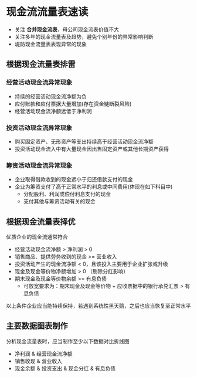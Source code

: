 # 现金流流量表速读

-   关注 **合并现金流表**，母公司现金流表价值不大
-   关注多年的现金流量表及趋势，避免个别年份的异常影响判断
-   堤防现金流量表表现异常的现象

## 根据现金流量表排雷

### 经营活动现金流异常现象

-   持续的经营活动现金流净额为负
-   应付账款和应付票据大量增加(存在资金链断裂风险)
-   经营活动现金流净额远低于净利润

### 投资活动现金流异常现象

-   购买固定资产、无形资产等支出持续高于经营活动现金流净额
-   投资活动现金流入中有大量现金因出售固定资产或其他长期资产获得

### 筹资活动现金流异常现象

-   企业取得借款收到的现金远小于归还借款支付的现金
-   企业为筹资支付了高于正常水平的利息或中间费用(体现在如下科目中)
    -   分配股利、利润或偿付利息支付的现金
    -   支付其他与筹资活动有关的现金

## 根据现金流量表择优

优质企业的现金流通常符合

-   经营活动现金流净额 > 净利润 > 0
-   销售商品、提供劳务收到的现金 >= 营业收入
-   投资活动产生的现金流净额 < 0，且该投入主要用于企业扩张或升级
-   现金及现金等价物净额增加 > 0 （剔除分红影响）
-   期末现金及现金等价物余额 >= 有息负债
    -   可放宽要求为：期末现金及现金等价物 + 应收票据中的银行承兑汇票 > 有息负债

以上条件企业应当能持续保持，若遇到系统性黑天鹅，之后也应当恢复至正常水平

## 主要数据图表制作

分析现金流量表时，应当制作至少以下数据对比折线图

-   净利润 & 经营现金流净额
-   销售收现 & 营业收入
-   现金余额 & 投资支出 & 现金分红 & 有息负债
